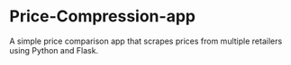 # Price-Compression-app
A simple price comparison app that scrapes prices from multiple retailers using Python and Flask.
